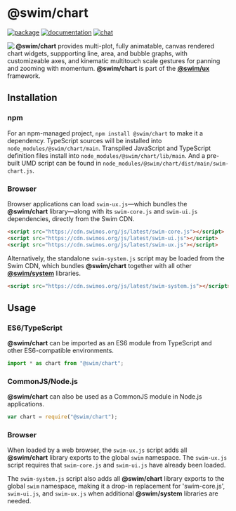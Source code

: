 # @swim/chart

[![package](https://img.shields.io/npm/v/@swim/chart.svg)](https://www.npmjs.com/package/@swim/chart)
[![documentation](https://img.shields.io/badge/doc-TypeDoc-blue.svg)](https://docs.swimos.org/js/latest/modules/_swim_chart.html)
[![chat](https://img.shields.io/badge/chat-Gitter-green.svg)](https://gitter.im/swimos/community)

<a href="https://www.swimos.org"><img src="https://docs.swimos.org/readme/marlin-blue.svg" align="left"></a>

**@swim/chart** provides multi-plot, fully animatable, canvas rendered chart
widgets, suppporting line, area, and bubble graphs, with customizeable axes,
and kinematic multitouch scale gestures for panning and zooming with momentum.
**@swim/chart** is part of the
[**@swim/ux**](https://github.com/swimos/swim/tree/master/swim-system-js/swim-ux-js/@swim/ux) framework.

## Installation

### npm

For an npm-managed project, `npm install @swim/chart` to make it a dependency.
TypeScript sources will be installed into `node_modules/@swim/chart/main`.
Transpiled JavaScript and TypeScript definition files install into
`node_modules/@swim/chart/lib/main`.  And a pre-built UMD script can
be found in `node_modules/@swim/chart/dist/main/swim-chart.js`.

### Browser

Browser applications can load `swim-ux.js`—which bundles the **@swim/chart**
library—along with its `swim-core.js` and `swim-ui.js` dependencies, directly
from the Swim CDN.

```html
<script src="https://cdn.swimos.org/js/latest/swim-core.js"></script>
<script src="https://cdn.swimos.org/js/latest/swim-ui.js"></script>
<script src="https://cdn.swimos.org/js/latest/swim-ux.js"></script>
```

Alternatively, the standalone `swim-system.js` script may be loaded
from the Swim CDN, which bundles **@swim/chart** together with all other
[**@swim/system**](https://github.com/swimos/swim/tree/master/swim-system-js/@swim/system)
libraries.

```html
<script src="https://cdn.swimos.org/js/latest/swim-system.js"></script>
```

## Usage

### ES6/TypeScript

**@swim/chart** can be imported as an ES6 module from TypeScript and other
ES6-compatible environments.

```typescript
import * as chart from "@swim/chart";
```

### CommonJS/Node.js

**@swim/chart** can also be used as a CommonJS module in Node.js applications.

```javascript
var chart = require("@swim/chart");
```

### Browser

When loaded by a web browser, the `swim-ux.js` script adds all
**@swim/chart** library exports to the global `swim` namespace.
The `swim-ux.js` script requires that `swim-core.js` and `swim-ui.js`
have already been loaded.

The `swim-system.js` script also adds all **@swim/chart** library exports
to the global `swim` namespace, making it a drop-in replacement for
'swim-core.js', `swim-ui.js`, and `swim-ux.js` when additional
**@swim/system** libraries are needed.
